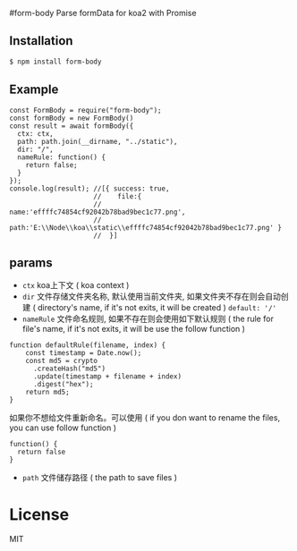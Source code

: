 
#form-body
Parse formData for koa2 with Promise

## Installation

```bash
$ npm install form-body
```

## Example
```
const FormBody = require("form-body");
const formBody = new FormBody()
const result = await formBody({
  ctx: ctx,
  path: path.join(__dirname, "../static"),
  dir: "/",
  nameRule: function() {
    return false;
  }
});
console.log(result); //[{ success: true,
                     //    file:{ 
                     //    name:'effffc74854cf92042b78bad9bec1c77.png',
                     //    path:'E:\\Node\\koa\\static\\effffc74854cf92042b78bad9bec1c77.png' }
                     //  }]
```
## params

* `ctx` koa上下文 ( koa context )
* `dir` 文件存储文件夹名称, 默认使用当前文件夹, 如果文件夹不存在则会自动创建 ( directory's name, if it's not exits, it will be created ) `default: '/'`
* `nameRule` 文件命名规则, 如果不存在则会使用如下默认规则 ( the rule for file's name, if it's not exits, it will be use the follow function )
```
function defaultRule(filename, index) {
    const timestamp = Date.now();
    const md5 = crypto
      .createHash("md5")
      .update(timestamp + filename + index)
      .digest("hex");
    return md5;
}
```
如果你不想给文件重新命名。可以使用 ( if you don want to rename the files, you can use follow function )
```
function() { 
  return false
}
```
* `path` 文件储存路径 ( the path to save files )

# License

  MIT